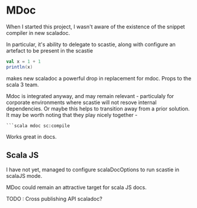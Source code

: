 # MDoc

When I started this project, I wasn't aware of the existence of the snippet compiler in new scaladoc.

In particular, it's ability to delegate to scastie, along with configure an artefact to be present in the scastie

```scala sc:compile
val x = 1 + 1
println(x)
```
makes new scaladoc a powerful drop in replacement for mdoc. Props to the scala 3 team.

Mdoc is integrated anyway, and may remain relevant - particulaly for corporate environments where scastie will not resove internal dependencies. Or maybe this helps to transition away from a prior solution. It may be worth noting that they play nicely together -

```
```scala mdoc sc:compile
```

Works great in docs.


## Scala JS

I have not yet, managed to configure scalaDocOptions to run scastie in scalaJS mode.

MDoc could remain an attractive target for scala JS docs.

TODO : Cross publishing API scaladoc?